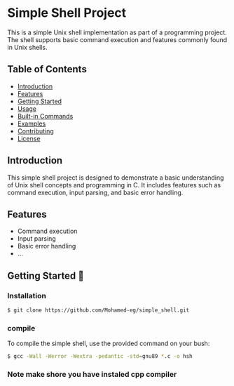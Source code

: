 # Simple Shell Project

This is a simple Unix shell implementation as part of a programming project. The shell supports basic command execution and features commonly found in Unix shells.

## Table of Contents

- [Introduction](#introduction)
- [Features](#features)
- [Getting Started](#getting-started)
- [Usage](#usage)
- [Built-in Commands](#built-in-commands)
- [Examples](#examples)
- [Contributing](#contributing)
- [License](#license)

## Introduction

This simple shell project is designed to demonstrate a basic understanding of Unix shell concepts and programming in C. It includes features such as command execution, input parsing, and basic error handling.

## Features

- Command execution
- Input parsing
- Basic error handling
- ...

## Getting Started 🚀
### Installation

```bash
$ git clone https://github.com/Mohamed-eg/simple_shell.git
```
### compile
To compile the simple shell, use the provided command on your bush:

```bash
$ gcc -Wall -Werror -Wextra -pedantic -std=gnu89 *.c -o hsh
```
### Note make shore you have instaled cpp compiler


